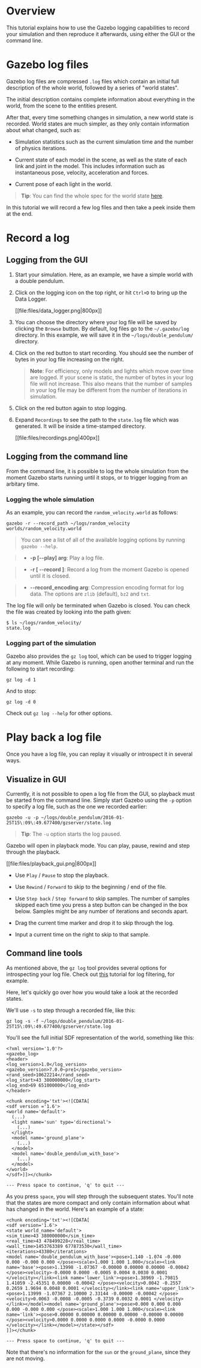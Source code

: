 # Overview

This tutorial explains how to use the Gazebo logging capabilities to
record your simulation and then reproduce it afterwards, using either the GUI
or the command line.

# Gazebo log files

Gazebo log files are compressed `.log` files which contain an initial full
description of the whole world, followed by a series of "world states".

The initial description contains complete information about everything in the
world, from the scene to the entities present.

After that, every time something changes in simulation, a new world state is
recorded. World states are much simpler, as they only contain information about
what changed, such as:

* Simulation statistics such as the current simulation time and the number
of physics iterations.

* Current state of each model in the scene, as well as the state of each link
and joint in the model. This includes information such as instantaneous pose,
velocity, acceleration and forces.

* Current pose of each light in the world.

> **Tip**: You can find the whole spec for the world state
[here](http://sdformat.org/spec?ver=1.6&elem=state).

In this tutorial we will record a few log files and then take a peek inside
them at the end.

# Record a log

## Logging from the GUI

1. Start your simulation. Here, as an example, we have a simple world with a
double pendulum.

1. Click on the logging icon on the top right, or hit `Ctrl+D` to bring up the
Data Logger.

    [[file:files/data_logger.png|800px]]

1. You can choose the directory where your log file will be saved by clicking
the `Browse` button. By default, log files go to the `~/.gazebo/log` directory.
In this example, we will save it in the `~/logs/double_pendulum/` directory.

1. Click on the red button to start recording. You should see the number of
bytes in your log file increasing on the right.

    > **Note**: For efficiency, only models and lights which move over time are
    logged. If your scene is static, the number of bytes in your log file will
    not increase. This also means that the number of samples in your log file
    may be different from the number of iterations in simulation.

1. Click on the red button again to stop logging.

1. Expand `Recordings` to see the path to the `state.log` file which was
generated. It will be inside a time-stamped directory.

    [[file:files/recordings.png|400px]]

## Logging from the command line

From the command line, it is possible to log the whole simulation from the
moment Gazebo starts running until it stops, or to trigger logging from an
arbitary time.

### Logging the whole simulation

As an example, you can record the `random_velocity.world` as follows:

    gazebo -r --record_path ~/logs/random_velocity worlds/random_velocity.world

> You can see a list of all of the available logging options by running
> `gazebo --help`.

> * **-p [--play] arg**: Play a log file.

> * **-r [ --record ]**: Record a log from the moment Gazebo is opened until it
is closed.

> * **--record_encoding arg**: Compression encoding format for log data. The
options are `zlib` (default), `bz2` and `txt`.

The log file will only be terminated when Gazebo is closed. You can check the
file was created by looking into the path given:

    $ ls ~/logs/random_velocity/
    state.log

### Logging part of the simulation

Gazebo also provides the `gz log` tool, which can be used to trigger logging at
any moment. While Gazebo is running, open another terminal and run the following
to start recording:

    gz log -d 1

And to stop:

    gz log -d 0

Check out `gz log --help` for other options.

# Play back a log file

Once you have a log file, you can replay it visually or introspect it in several
ways.

## Visualize in GUI

Currently, it is not possible to open a log file from the GUI, so playback must
be started from the command line. Simply start Gazebo using the `-p` option
to specify a log file, such as the one we recorded earlier:

    gazebo -u -p ~/logs/double_pendulum/2016-01-25T15\:09\:49.677400/gzserver/state.log

> **Tip**: The `-u` option starts the log paused.

Gazebo will open in playback mode. You can play, pause, rewind and step through
the playback.

[[file:files/playback_gui.png|800px]]

* Use `Play` / `Pause` to stop the playback.

* Use `Rewind` / `Forward` to skip to the beginning / end of the file.

* Use `Step back` / `Step forward` to skip samples. The number of samples
skipped each time you press a step button can be changed in the box below.
Samples might be any number of iterations and seconds apart.

* Drag the current time marker and drop it to skip through the log.

* Input a current time on the right to skip to that sample.

## Command line tools

As mentioned above, the `gz log` tool provides several options for introspecting
your log file. Check out
[this](http://gazebosim.org/tutorials?tut=log_filtering&cat=tools_utilities)
tutorial for log filtering, for example.

Here, let's quickly go over how you would take a look at the recorded states.

We'll use `-s` to step through a recorded file, like this:

    gz log -s -f ~/logs/double_pendulum/2016-01-25T15\:09\:49.677400/gzserver/state.log

You'll see the full initial SDF representation of the world, something like
this:

    <?xml version='1.0'?>
    <gazebo_log>
    <header>
    <log_version>1.0</log_version>
    <gazebo_version>7.0.0~pre1</gazebo_version>
    <rand_seed>10622214</rand_seed>
    <log_start>43 380000000</log_start>
    <log_end>69 651000000</log_end>
    </header>

    <chunk encoding='txt'><![CDATA[
    <sdf version ='1.6'>
    <world name='default'>
      (...)
      <light name='sun' type='directional'>
        (...)
      </light>
      <model name='ground_plane'>
        (...)
      </model>
      <model name='double_pendulum_with_base'>
        (...)
      </model>
    </world>
    </sdf>]]></chunk>

    --- Press space to continue, 'q' to quit ---

As you press `space`, you will step through the subsequent states. You'll note
that the states are more compact and only contain information about what has
changed in the world. Here's an example of a state:

    <chunk encoding='txt'><![CDATA[
    <sdf version='1.6'>
    <state world_name='default'>
    <sim_time>43 380000000</sim_time>
    <real_time>43 478499228</real_time>
    <wall_time>1453763389 677873530</wall_time>
    <iterations>43380</iterations>
    <model name='double_pendulum_with_base'><pose>1.140 -1.074 -0.000 0.000 -0.000 0.000 </pose><scale>1.000 1.000 1.000</scale><link name='base'><pose>1.13998 -1.07367 -0.00000 0.00000 0.00000 -0.00042 </pose><velocity>-0.0000 0.0000 -0.0005 0.0004 0.0030 0.0001 </velocity></link><link name='lower_link'><pose>1.38969 -1.79815 1.41059 -2.45351 0.00000 -0.00042 </pose><velocity>0.0042 -0.2557 0.2659 1.9694 0.0048 0.0001 </velocity></link><link name='upper_link'><pose>1.13999 -1.07367 2.10000 2.33144 -0.00000 -0.00042 </pose><velocity>0.0063 -0.0008 -0.0005 -0.3739 0.0032 0.0001 </velocity></link></model><model name='ground_plane'><pose>0.000 0.000 0.000 0.000 -0.000 0.000 </pose><scale>1.000 1.000 1.000</scale><link name='link'><pose>0.00000 0.00000 0.00000 0.00000 -0.00000 0.00000 </pose><velocity>0.0000 0.0000 0.0000 0.0000 -0.0000 0.0000 </velocity></link></model></state></sdf>
    ]]></chunk>

    --- Press space to continue, 'q' to quit ---

Note that there's no information for the `sun` or the `ground_plane`, since they
are not moving.

